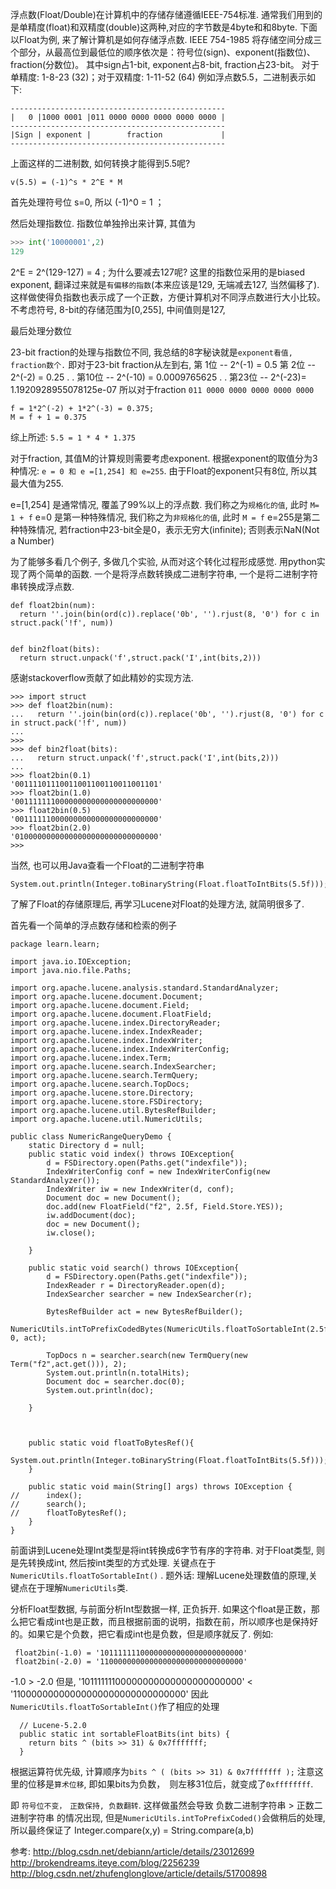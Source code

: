浮点数(Float/Double)在计算机中的存储存储遵循IEEE-754标准. 通常我们用到的是单精度(float)和双精度(double)这两种,对应的字节数是4byte和和8byte.
下面以Float为例, 来了解计算机是如何存储浮点数.
IEEE 754-1985 将存储空间分成三个部分，从最高位到最低位的顺序依次是：符号位(sign)、exponent(指数位)、fraction(分数位)。
其中sign占1-bit, exponent占8-bit, fraction占23-bit。 对于单精度: 1-8-23 (32)；对于双精度: 1-11-52 (64)  例如浮点数5.5，二进制表示如下:
```
------------------------------------------------
|   0 |1000 0001 |011 0000 0000 0000 0000 0000 |
------------------------------------------------
|Sign | exponent |        fraction             |
------------------------------------------------
```
上面这样的二进制数, 如何转换才能得到5.5呢?
```
v(5.5) = (-1)^s * 2^E * M 
```
首先处理符号位  s=0, 所以 (-1)^0 = 1 ； 

然后处理指数位. 指数位单独拎出来计算, 其值为
```python
>>> int('10000001',2)
129
```
2^E = 2^(129-127) = 4 ;
为什么要减去127呢?  这里的指数位采用的是biased exponent, 翻译过来就是`有偏移的指数`(本来应该是129, 无端减去127, 当然偏移了).
这样做使得负指数也表示成了一个正数，方便计算机对不同浮点数进行大小比较。不考虑符号, 8-bit的存储范围为[0,255], 中间值则是127,

最后处理分数位

23-bit fraction的处理与指数位不同, 我总结的8字秘诀就是`exponent看值, fraction数个.` 即对于23-bit fraction从左到右, 
第 1位 -- 2^(-1) = 0.5
第 2位 -- 2^(-2) = 0.25
       .
       .
第10位 -- 2^(-10) = 0.0009765625
       .
       .
第23位 -- 2^(-23)= 1.1920928955078125e-07
所以对于fraction `011 0000 0000 0000 0000 0000`
```
f = 1*2^(-2) + 1*2^(-3) = 0.375; 
M = f + 1 = 0.375
```
综上所述: `5.5 = 1 * 4 * 1.375`

对于fraction, 其值M的计算规则需要考虑exponent. 根据exponent的取值分为3种情况:  `e = 0 和 e =[1,254] 和 e=255`. 
由于Float的exponent只有8位, 所以其最大值为255.

e=[1,254] 是通常情况, 覆盖了99%以上的浮点数. 我们称之为`规格化的值`, 此时 `M= 1 + f`
e=0 是第一种特殊情况, 我们称之为`非规格化的值`, 此时 `M = f`
e=255是第二种特殊情况, 若fraction中23-bit全是0，表示无穷大(infinite); 否则表示NaN(Not a Number)

为了能够多看几个例子, 多做几个实验, 从而对这个转化过程形成感觉. 用python实现了两个简单的函数. 
一个是将浮点数转换成二进制字符串, 一个是将二进制字符串转换成浮点数.

```
def float2bin(num):
  return ''.join(bin(ord(c)).replace('0b', '').rjust(8, '0') for c in struct.pack('!f', num))


def bin2float(bits):
  return struct.unpack('f',struct.pack('I',int(bits,2)))

```

感谢stackoverflow贡献了如此精妙的实现方法.
```
>>> import struct
>>> def float2bin(num):
...   return ''.join(bin(ord(c)).replace('0b', '').rjust(8, '0') for c in struct.pack('!f', num))
... 
>>> 
>>> def bin2float(bits):
...   return struct.unpack('f',struct.pack('I',int(bits,2)))
... 
>>> float2bin(0.1)
'00111101110011001100110011001101'
>>> float2bin(1.0)
'00111111100000000000000000000000'
>>> float2bin(0.5)
'00111111000000000000000000000000'
>>> float2bin(2.0)
'01000000000000000000000000000000'
>>> 

```

当然, 也可以用Java查看一个Float的二进制字符串
```
System.out.println(Integer.toBinaryString(Float.floatToIntBits(5.5f)));
```
 
了解了Float的存储原理后, 再学习Lucene对Float的处理方法, 就简明很多了.

首先看一个简单的浮点数存储和检索的例子
```
package learn.learn;

import java.io.IOException;
import java.nio.file.Paths;

import org.apache.lucene.analysis.standard.StandardAnalyzer;
import org.apache.lucene.document.Document;
import org.apache.lucene.document.Field;
import org.apache.lucene.document.FloatField;
import org.apache.lucene.index.DirectoryReader;
import org.apache.lucene.index.IndexReader;
import org.apache.lucene.index.IndexWriter;
import org.apache.lucene.index.IndexWriterConfig;
import org.apache.lucene.index.Term;
import org.apache.lucene.search.IndexSearcher;
import org.apache.lucene.search.TermQuery;
import org.apache.lucene.search.TopDocs;
import org.apache.lucene.store.Directory;
import org.apache.lucene.store.FSDirectory;
import org.apache.lucene.util.BytesRefBuilder;
import org.apache.lucene.util.NumericUtils;

public class NumericRangeQueryDemo {
	static Directory d = null;
	public static void index() throws IOException{
		d = FSDirectory.open(Paths.get("indexfile"));
		IndexWriterConfig conf = new IndexWriterConfig(new StandardAnalyzer());
		IndexWriter iw = new IndexWriter(d, conf);
		Document doc = new Document();
	    doc.add(new FloatField("f2", 2.5f, Field.Store.YES));
	    iw.addDocument(doc);
	    doc = new Document();
		iw.close();

	}
	
	public static void search() throws IOException{
		d = FSDirectory.open(Paths.get("indexfile"));
		IndexReader r = DirectoryReader.open(d);
		IndexSearcher searcher = new IndexSearcher(r);
		
		BytesRefBuilder act = new BytesRefBuilder();
		NumericUtils.intToPrefixCodedBytes(NumericUtils.floatToSortableInt(2.5f), 0, act);
		
		TopDocs n = searcher.search(new TermQuery(new Term("f2",act.get())), 2);
		System.out.println(n.totalHits);
		Document doc = searcher.doc(0);
		System.out.println(doc);
		
	}
	
	
	
	public static void floatToBytesRef(){
		System.out.println(Integer.toBinaryString(Float.floatToIntBits(5.5f)));
	}
	
	public static void main(String[] args) throws IOException {
//		index();
//		search();
//		floatToBytesRef();
	}
}

```

前面讲到Lucene处理Int类型是将int转换成6字节有序的字符串. 对于Float类型, 则是先转换成int, 然后按int类型的方式处理.
关键点在于`NumericUtils.floatToSortableInt()` . 题外话: 理解Lucene处理数值的原理,关键点在于理解`NumericUtils`类.

分析Float型数据, 与前面分析Int型数据一样, 正负拆开. 如果这个float是正数，那么把它看成int也是正数，而且根据前面的说明，指数在前，所以顺序也是保持好的。如果它是个负数，把它看成int也是负数，但是顺序就反了. 例如:
```
 float2bin(-1.0) = '10111111100000000000000000000000'
 float2bin(-2.0) = '11000000000000000000000000000000'
``` 
-1.0 > -2.0 但是, '10111111100000000000000000000000' < '11000000000000000000000000000000'
因此`NumericUtils.floatToSortableInt()`作了相应的处理
``` 
  // Lucene-5.2.0
  public static int sortableFloatBits(int bits) {
    return bits ^ (bits >> 31) & 0x7fffffff;
  }

```
根据运算符优先级, 计算顺序为`bits ^ ( (bits >> 31) & 0x7fffffff );` 注意这里的位移是`算术位移`, 即如果bits为负数，　则左移31位后，就变成了`0xffffffff`.

即 `符号位不变，　正数保持, 负数翻转`. 这样做虽然会导致 负数二进制字符串 > 正数二进制字符串 的情况出现, 但是`NumericUtils.intToPrefixCoded()`会做稍后的处理, 
所以最终保证了 Integer.compare(x,y) = String.compare(a,b)


参考:
http://blog.csdn.net/debiann/article/details/23012699
http://brokendreams.iteye.com/blog/2256239
http://blog.csdn.net/zhufenglonglove/article/details/51700898

